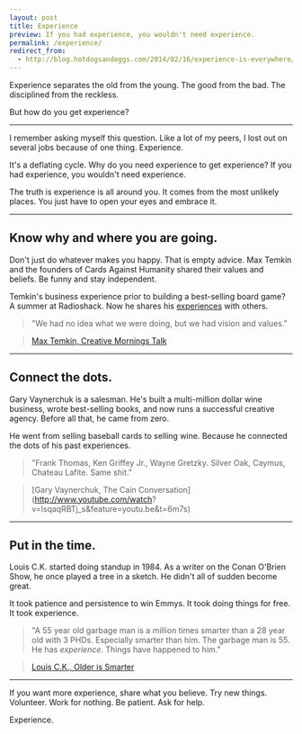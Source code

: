 ```yaml
---
layout: post
title: Experience 
preview: If you had experience, you wouldn't need experience.
permalink: /experience/
redirect_from:
  - http://blog.hotdogsandeggs.com/2014/02/16/experience-is-everywhere/
---
```


Experience separates the old from the young. The good from the bad. The disciplined from the reckless. 

But how do you get experience? 

* * *

I remember asking myself this question. Like a lot of my peers, I lost out on several jobs because of one thing. Experience. 

It's a deflating cycle. Why do you need experience to get experience? If you had experience, you wouldn't need experience. 

The truth is experience is all around you. It comes from the most unlikely places. You just have to open your eyes and embrace it. 

* * *

## Know why and where you are going. 

Don't just do whatever makes you happy. That is empty advice. Max Temkin and the founders of Cards Against Humanity shared their values and beliefs. Be funny and stay independent.

Temkin's business experience prior to building a best-selling board game? A summer at Radioshack. Now he shares his [experiences](http://blog.maxistentialism.com/post/47207276845/kickstarter) with others. 

> "We had no idea what we were doing, but we had vision and values."

> [Max Temkin, Creative Mornings Talk](http://creativemornings.com/talks/max-temkin)

* * *
## Connect the dots. 

Gary Vaynerchuk is a salesman. He's built a multi-million dollar wine business, wrote best-selling books, and now runs a successful creative agency. Before all that, he came from zero. 

He went from selling baseball cards to selling wine. Because he connected the dots of his past experiences.  

> "Frank Thomas, Ken Griffey Jr., Wayne Gretzky. Silver Oak, Caymus, Chateau Lafite. Same shit." 

> [Gary Vaynerchuk, The Cain Conversation](http://www.youtube.com/watch?
v=lsqaqRBTj_s&feature=youtu.be&t=6m7s)

 * * *

## Put in the time.

Louis C.K. started doing standup in 1984. As a writer on the Conan O'Brien Show, he once played a tree in a sketch. He didn't all of sudden become great. 

It took patience and persistence to win Emmys. It took doing things for free. It took experience.

> "A 55 year old garbage man is a million times smarter than a 28 year old with 3 PHDs. Especially smarter than him. The garbage man is 55. He has *experience*. Things have happened to him."

> [Louis C.K., Older is Smarter](http://youtu.be/rXcWeFn-YYM?t=1m46s)

* * *

If you want more experience, share what you believe. Try new things. Volunteer. Work for nothing. Be patient. Ask for help. 

Experience. 
